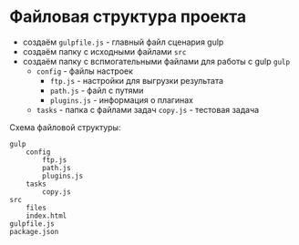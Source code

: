 # Файловая структура проекта
- создаём `gulpfile.js` - главный файл сценария gulp
- создаём папку с исходными файлами `src`
- создаём папку с вспмогательными файлами для работы с gulp `gulp`
    - `config` - файлы настроек
        - `ftp.js` - настройки для выгрузки результата
        - `path.js` - файл с путями
        - `plugins.js` - информация о плагинах
    - `tasks` - папка с файлами задач
        `copy.js` - тестовая задача

Схема файловой структуры:

    gulp
        config
            ftp.js
            path.js
            plugins.js
        tasks
            copy.js
    src
        files
        index.html
    gulpfile.js
    package.json
